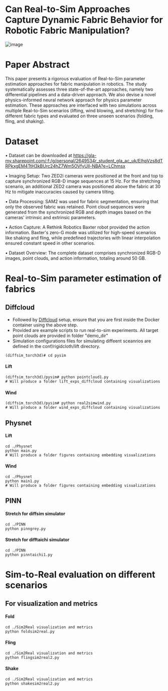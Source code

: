 # Can Real-to-Sim Approaches Capture Dynamic Fabric Behavior for Robotic Fabric Manipulation?

![image](https://github.com/user-attachments/assets/80cba701-7b98-4456-8080-027ecd31890a)

# Paper Abstract

This paper presents a rigorous evaluation of Real-to-Sim parameter estimation approaches for fabric manipulation in robotics. The study systematically assesses three state-of-the-art approaches, namely two differential pipelines and a data-driven approach. We also devise a novel physics-informed neural network approach for physics parameter estimation. These approaches are interfaced with two simulations across multiple Real-to-Sim scenarios (lifting, wind blowing, and stretching) for five different fabric types and evaluated on three unseen scenarios (folding, fling, and shaking). 

# Dataset

&#8226; Dataset can be downloaded at https://gla-my.sharepoint.com/:f:/g/personal/2649534r_student_gla_ac_uk/ElhpVzs8dTRPkxgEM4TtH3kBUrc24hZ7Wm5OVfyUIl-NBA?e=LChmsx

&#8226; Imaging Setup: Two ZED2i cameras were positioned at the front and top to capture synchronized RGB-D image sequences at 15 Hz. For the stretching scenario, an additional ZED2 camera was positioned above the fabric at 30 Hz to mitigate inaccuracies caused by camera tilting.

&#8226; Data Processing: SAM2 was used for fabric segmentation, ensuring that only the observed fabric was retained. Point cloud sequences were generated from the synchronized RGB and depth images based on the cameras' intrinsic and extrinsic parameters.

&#8226; Action Capture: A Rethink Robotics Baxter robot provided the action information. Baxter's zero-G mode was utilized for high-speed scenarios like shaking and fling, while predefined trajectories with linear interpolation ensured constant speed in other scenarios.

&#8226; Dataset Overview: The complete dataset comprises synchronized RGB-D images, point clouds, and action information, totaling around 50 GB.

# Real-to-Sim parameter estimation of fabrics
## Diffcloud
* Followed by [Diffcloud](https://github.com/ruyingdong/Real2Sim-Study/tree/main/diffcloud) setup, ensure that you are first inside the Docker container using the above step.
* Provided are example scripts to run real-to-sim experiments. All target point clouds are provided in folder "demo_dir"
* Simulation configurations files for simulating diffeent sceanrios are defined in the conf/rigidcloth/lift directory.
```
(diffsim_torch3d)# cd pysim
```
#### Lift
```
(diffsim_torch3d)/pysim# python pointcloud1.py
# Will produce a folder lift_exps_diffcloud containing visualizations
```
#### Wind
```
(diffsim_torch3d)/pysim# python real2simwind.py
# Will produce a folder wind_exps_diffcloud containing visualizations
```

## Physnet
#### Lift
```
cd ./Physnet
python main.py
# Will produce a folder figures containing embedding visualizations
```
#### Wind
```
cd ./Physnet
python main1.py
# Will produce a folder figures containing embedding visualizations
```

## PINN
#### Stretch for diffsim simulator
```
cd ./PINN
python pinngrey.py
```
#### Stretch for difftaichi simulator
```
cd ./PINN
python pinntaichi1.py
```

# Sim-to-Real evaluation on different scenarios
## For visualization and metrics
#### Fold
```
cd ./Sim2Real visualization and metrics
python foldsim2real.py
```
#### Fling
```
cd ./Sim2Real visualization and metrics
python flingsim2real2.py
```
#### Shake
```
cd ./Sim2Real visualization and metrics
python shakesim2real2.py
```
